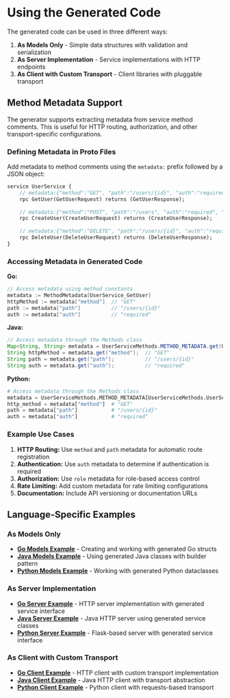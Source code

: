 # Using the Generated Code

The generated code can be used in three different ways:

1. **As Models Only** - Simple data structures with validation and serialization
2. **As Server Implementation** - Service implementations with HTTP endpoints
3. **As Client with Custom Transport** - Client libraries with pluggable transport

## Method Metadata Support

The generator supports extracting metadata from service method comments. This is useful for HTTP routing, authorization, and other transport-specific configurations.

### Defining Metadata in Proto Files

Add metadata to method comments using the `metadata:` prefix followed by a JSON object:

```protobuf
service UserService {
    // metadata:{"method":"GET", "path":"/users/{id}", "auth":"required"}
    rpc GetUser(GetUserRequest) returns (GetUserResponse);
    
    // metadata:{"method":"POST", "path":"/users", "auth":"required", "role":"admin"}
    rpc CreateUser(CreateUserRequest) returns (CreateUserResponse);
    
    // metadata:{"method":"DELETE", "path":"/users/{id}", "auth":"required", "role":"admin"}
    rpc DeleteUser(DeleteUserRequest) returns (DeleteUserResponse);
}
```

### Accessing Metadata in Generated Code

**Go:**
```go
// Access metadata using method constants
metadata := MethodMetadata[UserService_GetUser]
httpMethod := metadata["method"]  // "GET"
path := metadata["path"]          // "/users/{id}"
auth := metadata["auth"]          // "required"
```

**Java:**
```java
// Access metadata through the Methods class
Map<String, String> metadata = UserServiceMethods.METHOD_METADATA.get(UserServiceMethods.UserService_GetUser);
String httpMethod = metadata.get("method");  // "GET"
String path = metadata.get("path");          // "/users/{id}"
String auth = metadata.get("auth");          // "required"
```

**Python:**
```python
# Access metadata through the Methods class
metadata = UserServiceMethods.METHOD_METADATA[UserServiceMethods.UserService_GetUser]
http_method = metadata["method"]  # "GET"
path = metadata["path"]           # "/users/{id}"
auth = metadata["auth"]           # "required"
```

### Example Use Cases

1. **HTTP Routing:** Use `method` and `path` metadata for automatic route registration
2. **Authentication:** Use `auth` metadata to determine if authentication is required
3. **Authorization:** Use `role` metadata for role-based access control
4. **Rate Limiting:** Add custom metadata for rate limiting configurations
5. **Documentation:** Include API versioning or documentation URLs

## Language-Specific Examples

### As Models Only

- **[Go Models Example](golang/models-example.md)** - Creating and working with generated Go structs
- **[Java Models Example](java/models-example.md)** - Using generated Java classes with builder pattern  
- **[Python Models Example](python/models-example.md)** - Working with generated Python dataclasses

### As Server Implementation

- **[Go Server Example](golang/server-example.md)** - HTTP server implementation with generated service interface
- **[Java Server Example](java/server-example.md)** - Java HTTP server using generated service classes
- **[Python Server Example](python/server-example.md)** - Flask-based server with generated service interface

### As Client with Custom Transport

- **[Go Client Example](golang/client-example.md)** - HTTP client with custom transport implementation
- **[Java Client Example](java/client-example.md)** - Java HTTP client with transport abstraction
- **[Python Client Example](python/client-example.md)** - Python client with requests-based transport
